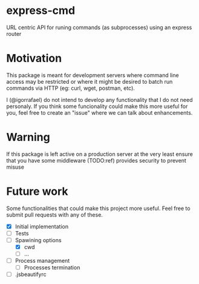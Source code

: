 # express-cmd
URL centric API for runing commands (as subprocesses) using an express router

# Motivation
This package is meant for development servers where command line access may be restricted or where it might be desired to batch run commands via HTTP (eg: curl, wget, postman, etc).

I (@igorrafael) do not intend to develop any functionality that I do not need personaly. If you think some funcionality could make this more useful for you, feel free to create an "issue" where we can talk about enhancements.

# Warning
If this package is left active on a production server at the very least ensure that you have some middleware (TODO:ref) provides security to prevent misuse

# Future work
Some functionalities that could make this project more useful. Feel free to submit pull requests with any of these.

- [x] Initial implementation
- [ ] Tests
- [ ] Spawining options
	- [x] cwd
	- [ ] ...
- [ ] Process management
	- [ ] Processes termination
- [ ] .jsbeautifyrc
